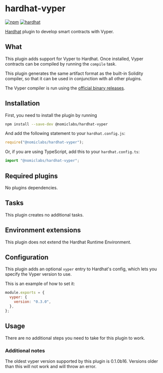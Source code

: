 # hardhat-vyper

[![npm](https://img.shields.io/npm/v/@nomiclabs/hardhat-vyper.svg)](https://www.npmjs.com/package/@nomiclabs/hardhat-vyper) [![hardhat](https://hardhat.org/buidler-plugin-badge.svg?1)](https://hardhat.org)

[Hardhat](https://hardhat.org) plugin to develop smart contracts with Vyper.

## What

This plugin adds support for Vyper to Hardhat. Once installed, Vyper contracts can be compiled by running the `compile` task.

This plugin generates the same artifact format as the built-in Solidity compiler, so that it can be used in conjunction with all other plugins.

The Vyper compiler is run using the [official binary releases](https://github.com/vyperlang/vyper/releases).

## Installation

First, you need to install the plugin by running

```bash
npm install --save-dev @nomiclabs/hardhat-vyper
```

And add the following statement to your `hardhat.config.js`:

```js
require("@nomiclabs/hardhat-vyper");
```

Or, if you are using TypeScript, add this to your `hardhat.config.ts`:

```js
import "@nomiclabs/hardhat-vyper";
```

## Required plugins

No plugins dependencies.

## Tasks

This plugin creates no additional tasks.

## Environment extensions

This plugin does not extend the Hardhat Runtime Environment.

## Configuration

This plugin adds an optional `vyper` entry to Hardhat's config, which lets you specify the Vyper version to use.

This is an example of how to set it:

```js
module.exports = {
  vyper: {
    version: "0.3.0",
  },
};
```

## Usage

There are no additional steps you need to take for this plugin to work.

### Additional notes

The oldest vyper version supported by this plugin is 0.1.0b16. Versions older than this will not work and will throw an error.
